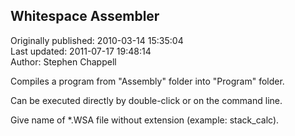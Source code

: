 ## Whitespace Assembler  
Originally published: 2010-03-14 15:35:04  
Last updated: 2011-07-17 19:48:14  
Author: Stephen Chappell  
  
Compiles a program from "Assembly" folder into "Program" folder.

Can be executed directly by double-click or on the command line.

Give name of *.WSA file without extension (example: stack_calc).